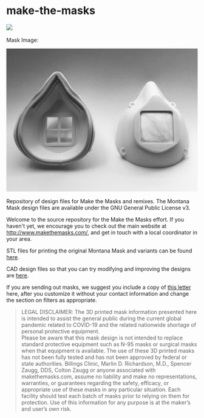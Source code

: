 # make-the-masks

<img src="https://static1.squarespace.com/static/5e79449be223500c15da852f/t/5e7cfb131341f13691c962cd/1586581770871/?format=1500w" width="300">

Mask Image:

![montana](images/montana.png)

Repository of design files for Make the Masks and remixes. The Montana Mask design files are available under the GNU General Public License v3.

Welcome to the source repository for the Make the Masks effort. If you haven't yet, we encourage you to check out the main website at http://www.makethemasks.com/, and get in touch with a local coordinator in your area.

STL files for printing the original Montana Mask and variants can be found [here](stls).

CAD design files so that you can try modifying and improving the designs are [here](cad).

If you are sending out masks, we suggest you include a copy of [this letter](https://github.com/blackbear/make-the-masks/blob/master/documents/maskletter.docx?raw=true) here, after you customize
it without your contact information and change the section on filters as appropriate.

>LEGAL DISCLAIMER: The 3D printed mask information presented here is intended to assist the general public during the 
>current  global pandemic related to COVID-19 and the related nationwide shortage of personal protective equipment.  
>Please be aware that this mask design is not intended to replace standard protective equipment such as N-95 masks or 
>surgical masks when that equipment is available.  The use of these 3D printed masks has not been fully tested and has 
>not been approved by federal or state authorities.  Billings Clinic, Marlin D. Richardson, M.D., Spencer Zaugg, DDS, 
>Colton Zaugg or anyone associated with makethemasks.com, assume no liability and make no representations, warranties, 
>or guarantees regarding the safety, efficacy, or appropriate use of these masks in any particular situation. Each 
>facility should test each batch of masks prior to relying on them for protection. Use of this information for any 
>purpose is at the maker’s and user’s own risk.
